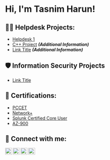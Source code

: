 <h1>Hi, I'm Tasnim Harun! <a href="https://www.linkedin.com/in/tasnim-harun/"> </a>

<h2>👨‍💻 Helpdesk Projects:</h2>

  - [Helpdesk 1](Link)
  - [C++ Project](https://github.com/TasnimHarun/C-Legend) <b><i>(Additional Information)</b></i>
  - [Link Title](Link) <b><i>(Additional Information)</b></i>

<h2>🛡️ Information Security Projects</h2>

 - [Link Title](Link)

<h2>📜 Certifications:</h2>

  - [PCCET](Link)
  - [Network+](https://www.credly.com/badges/aa9f7e2b-4110-4894-9c31-a554dee8d897/linked_in_profile)
  - [Splunk Certified Core User](Link)
  - [AZ-900](Link)

  
<h2> 🤳 Connect with me:</h2>

[<img align="left" alt="yourname | YouTube" width="22px" src="https://cdn.jsdelivr.net/npm/simple-icons@v3/icons/youtube.svg" />][youtube]
[<img align="left" alt="yourname | Twitter" width="22px" src="https://cdn.jsdelivr.net/npm/simple-icons@v3/icons/twitter.svg" />][twitter]
[<img align="left" alt="yourname | LinkedIn" width="22px" src="https://cdn.jsdelivr.net/npm/simple-icons@v3/icons/linkedin.svg" />][linkedin]
[<img align="left" alt="yourname | Instagram" width="22px" src="https://cdn.jsdelivr.net/npm/simple-icons@v3/icons/instagram.svg" />][instagram]

[twitter]: https://twitter.com/
[youtube]: https://www.youtube.com/c/
[instagram]: https://www.instagram.com/
[linkedin]: https://www.linkedin.com/in/tasnim-harun/
